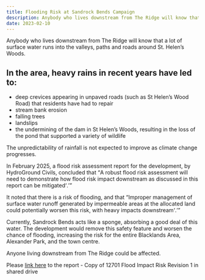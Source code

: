 ```yaml
---
title: Flooding Risk at Sandrock Bends Campaign
description: Anybody who lives downstream from The Ridge will know that a lot of surface water runs into the valleys, paths and roads around St. Helen’s Woods.
date: 2023-02-10
---
```


Anybody who lives downstream from The Ridge will know that a lot of surface water runs into the valleys, paths and roads around St. Helen’s Woods.

<h2 class="text-lime-900">In the area, heavy rains in recent years have led to:</h2>

- deep crevices appearing in unpaved roads (such as St Helen’s Wood Road) that residents have had to repair
- stream bank erosion
- falling trees
- landslips
- the undermining of the dam in St Helen’s Woods, resulting in the loss of the pond that supported a variety of wildlife

The unpredictability of rainfall is not expected to improve as climate change progresses.

In February 2025, a flood risk assessment report for the development, by HydroGround Civils, concluded that <q>A robust flood risk assessment will need to demonstrate how flood risk impact downstream as discussed in this report can be mitigated<q>.

It noted that there is a risk of flooding, and that <q>Improper management of surface water runoff generated by impermeable areas at the allocated land could potentially worsen this risk, with heavy impacts downstream<q>.

Currently, Sandrock Bends acts like a sponge, absorbing a good deal of this water. The development would remove this safety feature and worsen the chance of flooding, increasing the risk for the entire Blacklands Area, Alexander Park, and the town centre.

Anyone living downstream from The Ridge could be affected.

Please [link here](http://example.com) to the report - Copy of 12701 Flood Impact Risk Revision 1 in shared drive